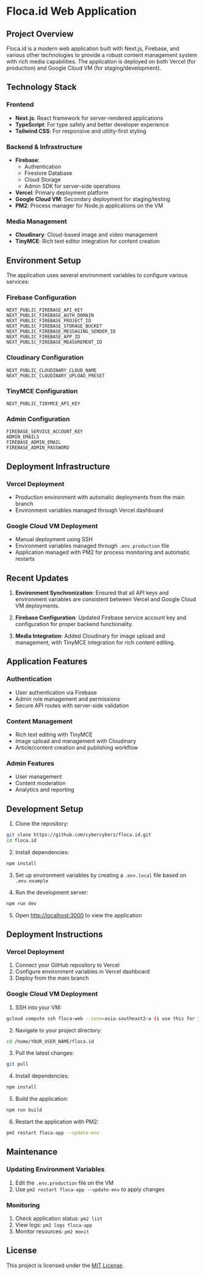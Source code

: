 # Floca.id Web Application

## Project Overview

Floca.id is a modern web application built with Next.js, Firebase, and various other technologies to provide a robust content management system with rich media capabilities. The application is deployed on both Vercel (for production) and Google Cloud VM (for staging/development).

## Technology Stack

### Frontend
- **Next.js**: React framework for server-rendered applications
- **TypeScript**: For type safety and better developer experience
- **Tailwind CSS**: For responsive and utility-first styling

### Backend & Infrastructure
- **Firebase**: 
  - Authentication
  - Firestore Database
  - Cloud Storage
  - Admin SDK for server-side operations
- **Vercel**: Primary deployment platform
- **Google Cloud VM**: Secondary deployment for staging/testing
- **PM2**: Process manager for Node.js applications on the VM

### Media Management
- **Cloudinary**: Cloud-based image and video management
- **TinyMCE**: Rich text editor integration for content creation

## Environment Setup

The application uses several environment variables to configure various services:

### Firebase Configuration
```
NEXT_PUBLIC_FIREBASE_API_KEY
NEXT_PUBLIC_FIREBASE_AUTH_DOMAIN
NEXT_PUBLIC_FIREBASE_PROJECT_ID
NEXT_PUBLIC_FIREBASE_STORAGE_BUCKET
NEXT_PUBLIC_FIREBASE_MESSAGING_SENDER_ID
NEXT_PUBLIC_FIREBASE_APP_ID
NEXT_PUBLIC_FIREBASE_MEASUREMENT_ID
```

### Cloudinary Configuration
```
NEXT_PUBLIC_CLOUDINARY_CLOUD_NAME
NEXT_PUBLIC_CLOUDINARY_UPLOAD_PRESET
```

### TinyMCE Configuration
```
NEXT_PUBLIC_TINYMCE_API_KEY
```

### Admin Configuration
```
FIREBASE_SERVICE_ACCOUNT_KEY
ADMIN_EMAILS
FIREBASE_ADMIN_EMAIL
FIREBASE_ADMIN_PASSWORD
```

## Deployment Infrastructure

### Vercel Deployment
- Production environment with automatic deployments from the main branch
- Environment variables managed through Vercel dashboard

### Google Cloud VM Deployment
- Manual deployment using SSH
- Environment variables managed through `.env.production` file
- Application managed with PM2 for process monitoring and automatic restarts

## Recent Updates

1. **Environment Synchronization**: Ensured that all API keys and environment variables are consistent between Vercel and Google Cloud VM deployments.
   
2. **Firebase Configuration**: Updated Firebase service account key and configuration for proper backend functionality.

3. **Media Integration**: Added Cloudinary for image upload and management, with TinyMCE integration for rich content editing.

## Application Features

### Authentication
- User authentication via Firebase
- Admin role management and permissions
- Secure API routes with server-side validation

### Content Management
- Rich text editing with TinyMCE
- Image upload and management with Cloudinary
- Article/content creation and publishing workflow

### Admin Features
- User management
- Content moderation
- Analytics and reporting

## Development Setup

1. Clone the repository:
```bash
git clone https://github.com/cybercyberz/floca.id.git
cd floca.id
```

2. Install dependencies:
```bash
npm install
```

3. Set up environment variables by creating a `.env.local` file based on `.env.example`

4. Run the development server:
```bash
npm run dev
```

5. Open [http://localhost:3000](http://localhost:3000) to view the application

## Deployment Instructions

### Vercel Deployment
1. Connect your GitHub repository to Vercel
2. Configure environment variables in Vercel dashboard
3. Deploy from the main branch

### Google Cloud VM Deployment
1. SSH into your VM:
```bash
gcloud compute ssh floca-web --zone=asia-southeast2-a (i use this for jakarta server)
```

2. Navigate to your project directory:
```bash
cd /home/YOUR_USER_NAME/floca.id
```

3. Pull the latest changes:
```bash
git pull
```

4. Install dependencies:
```bash
npm install
```

5. Build the application:
```bash
npm run build
```

6. Restart the application with PM2:
```bash
pm2 restart floca-app --update-env
```

## Maintenance

### Updating Environment Variables
1. Edit the `.env.production` file on the VM
2. Use `pm2 restart floca-app --update-env` to apply changes

### Monitoring
1. Check application status: `pm2 list`
2. View logs: `pm2 logs floca-app`
3. Monitor resources: `pm2 monit`

## License

This project is licensed under the [MIT License](LICENSE).
